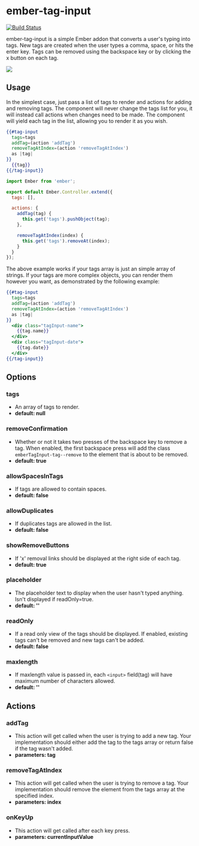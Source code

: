 # ember-tag-input
[![Build Status](https://travis-ci.org/calvinlough/ember-tag-input.svg?branch=master)](https://travis-ci.org/calvinlough/ember-tag-input)

ember-tag-input is a simple Ember addon that converts a user's typing into tags. New tags are created when the user types a comma, space, or hits the enter key. Tags can be removed using the backspace key or by clicking the x button on each tag.

![](http://i.imgur.com/aVRvs7z.png)

## Usage

In the simplest case, just pass a list of tags to render and actions for adding and removing tags. The component will never change the tags list for you, it will instead call actions when changes need to be made. The component will yield each tag in the list, allowing you to render it as you wish.

```handlebars
{{#tag-input
  tags=tags
  addTag=(action 'addTag')
  removeTagAtIndex=(action 'removeTagAtIndex')
  as |tag|
}}
  {{tag}}
{{/tag-input}}
```

```js
import Ember from 'ember';

export default Ember.Controller.extend({
  tags: [],

  actions: {
    addTag(tag) {
      this.get('tags').pushObject(tag);
    },

    removeTagAtIndex(index) {
      this.get('tags').removeAt(index);
    }
  }
});
```

The above example works if your tags array is just an simple array of strings. If your tags are more complex objects, you can render them however you want, as demonstrated by the following example:

```handlebars
{{#tag-input
  tags=tags
  addTag=(action 'addTag')
  removeTagAtIndex=(action 'removeTagAtIndex')
  as |tag|
}}
  <div class="tagInput-name">
    {{tag.name}}
  </div>
  <div class="tagInput-date">
    {{tag.date}}
  </div>
{{/tag-input}}
```

## Options

### tags
- An array of tags to render.
- **default: null**

### removeConfirmation
- Whether or not it takes two presses of the backspace key to remove a tag. When enabled, the first backspace press will add the class `emberTagInput-tag--remove` to the element that is about to be removed.
- **default: true**

### allowSpacesInTags
- If tags are allowed to contain spaces.
- **default: false**

### allowDuplicates
- If duplicates tags are allowed in the list.
- **default: false**

### showRemoveButtons
- If 'x' removal links should be displayed at the right side of each tag.
- **default: true**

### placeholder
- The placeholder text to display when the user hasn't typed anything. Isn't displayed if readOnly=true.
- **default: ''**

### readOnly
- If a read only view of the tags should be displayed. If enabled, existing tags can't be removed and new tags can't be added.
- **default: false**

### maxlength
- If maxlength value is passed in, each `<input>` field(tag) will have maximum number of characters allowed.
- **default: ''**

## Actions

### addTag
- This action will get called when the user is trying to add a new tag. Your implementation should either add the tag to the tags array or return false if the tag wasn't added.
- **parameters: tag**

### removeTagAtIndex
- This action will get called when the user is trying to remove a tag. Your implementation should remove the element from the tags array at the specified index.
- **parameters: index**

### onKeyUp
- This action will get called after each key press.
- **parameters: currentInputValue**
